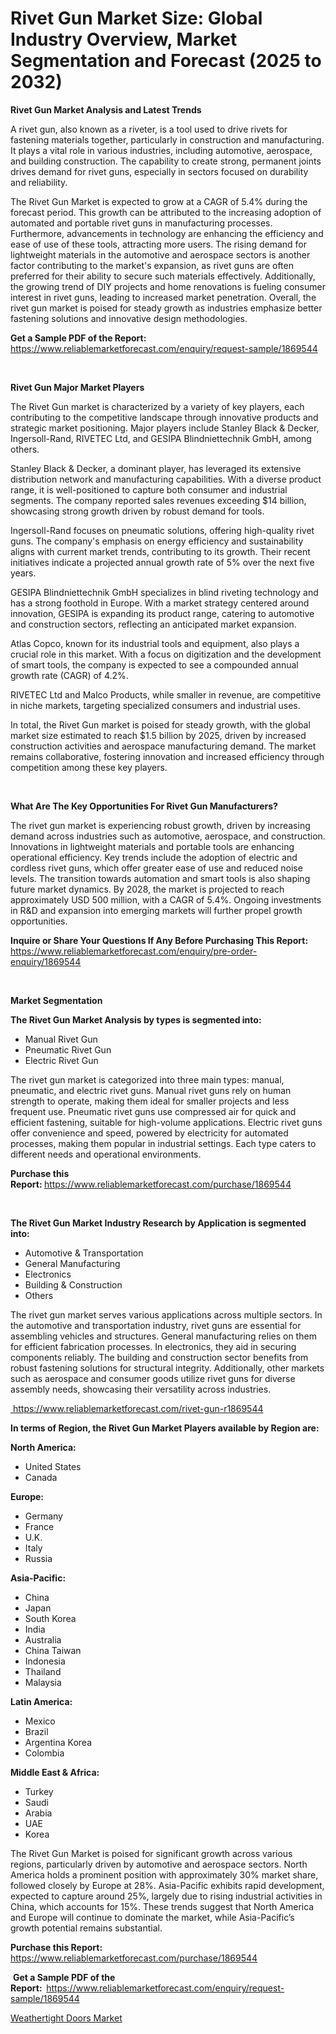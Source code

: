 <p><h1>Rivet Gun Market Size: Global Industry Overview, Market Segmentation and Forecast (2025 to 2032)</h1></p><p><strong>Rivet Gun Market Analysis and Latest Trends</strong></p>
<p><p>A rivet gun, also known as a riveter, is a tool used to drive rivets for fastening materials together, particularly in construction and manufacturing. It plays a vital role in various industries, including automotive, aerospace, and building construction. The capability to create strong, permanent joints drives demand for rivet guns, especially in sectors focused on durability and reliability.</p><p>The Rivet Gun Market is expected to grow at a CAGR of 5.4% during the forecast period. This growth can be attributed to the increasing adoption of automated and portable rivet guns in manufacturing processes. Furthermore, advancements in technology are enhancing the efficiency and ease of use of these tools, attracting more users. The rising demand for lightweight materials in the automotive and aerospace sectors is another factor contributing to the market's expansion, as rivet guns are often preferred for their ability to secure such materials effectively. Additionally, the growing trend of DIY projects and home renovations is fueling consumer interest in rivet guns, leading to increased market penetration. Overall, the rivet gun market is poised for steady growth as industries emphasize better fastening solutions and innovative design methodologies.</p></p>
<p><strong>Get a Sample PDF of the Report:&nbsp;</strong> <a href="https://www.reliablemarketforecast.com/enquiry/request-sample/1869544?utm_campaign=1899&utm_medium=2&utm_source=Github&utm_content=ia&utm_term=16022025&utm_id=rivet-gun">https://www.reliablemarketforecast.com/enquiry/request-sample/1869544</a></p>
<p>&nbsp;</p>
<p><strong>Rivet Gun Major Market Players</strong></p>
<p><p>The Rivet Gun market is characterized by a variety of key players, each contributing to the competitive landscape through innovative products and strategic market positioning. Major players include Stanley Black & Decker, Ingersoll-Rand, RIVETEC Ltd, and GESIPA Blindniettechnik GmbH, among others. </p><p>Stanley Black & Decker, a dominant player, has leveraged its extensive distribution network and manufacturing capabilities. With a diverse product range, it is well-positioned to capture both consumer and industrial segments. The company reported sales revenues exceeding $14 billion, showcasing strong growth driven by robust demand for tools.</p><p>Ingersoll-Rand focuses on pneumatic solutions, offering high-quality rivet guns. The company's emphasis on energy efficiency and sustainability aligns with current market trends, contributing to its growth. Their recent initiatives indicate a projected annual growth rate of 5% over the next five years.</p><p>GESIPA Blindniettechnik GmbH specializes in blind riveting technology and has a strong foothold in Europe. With a market strategy centered around innovation, GESIPA is expanding its product range, catering to automotive and construction sectors, reflecting an anticipated market expansion.</p><p>Atlas Copco, known for its industrial tools and equipment, also plays a crucial role in this market. With a focus on digitization and the development of smart tools, the company is expected to see a compounded annual growth rate (CAGR) of 4.2%.</p><p>RIVETEC Ltd and Malco Products, while smaller in revenue, are competitive in niche markets, targeting specialized consumers and industrial uses.</p><p>In total, the Rivet Gun market is poised for steady growth, with the global market size estimated to reach $1.5 billion by 2025, driven by increased construction activities and aerospace manufacturing demand. The market remains collaborative, fostering innovation and increased efficiency through competition among these key players.</p></p>
<p>&nbsp;</p>
<p><strong>What Are The Key Opportunities For Rivet Gun Manufacturers?</strong></p>
<p><p>The rivet gun market is experiencing robust growth, driven by increasing demand across industries such as automotive, aerospace, and construction. Innovations in lightweight materials and portable tools are enhancing operational efficiency. Key trends include the adoption of electric and cordless rivet guns, which offer greater ease of use and reduced noise levels. The transition towards automation and smart tools is also shaping future market dynamics. By 2028, the market is projected to reach approximately USD 500 million, with a CAGR of 5.4%. Ongoing investments in R&D and expansion into emerging markets will further propel growth opportunities.</p></p>
<p><strong>Inquire or Share Your Questions If Any Before Purchasing This Report:</strong> <a href="https://www.reliablemarketforecast.com/enquiry/pre-order-enquiry/1869544?utm_campaign=1899&utm_medium=2&utm_source=Github&utm_content=ia&utm_term=16022025&utm_id=rivet-gun">https://www.reliablemarketforecast.com/enquiry/pre-order-enquiry/1869544</a></p>
<p>&nbsp;</p>
<p><strong>Market Segmentation</strong></p>
<p><strong>The Rivet Gun Market Analysis by types is segmented into:</strong></p>
<p><ul><li>Manual Rivet Gun</li><li>Pneumatic Rivet Gun</li><li>Electric Rivet Gun</li></ul></p>
<p><p>The rivet gun market is categorized into three main types: manual, pneumatic, and electric rivet guns. Manual rivet guns rely on human strength to operate, making them ideal for smaller projects and less frequent use. Pneumatic rivet guns use compressed air for quick and efficient fastening, suitable for high-volume applications. Electric rivet guns offer convenience and speed, powered by electricity for automated processes, making them popular in industrial settings. Each type caters to different needs and operational environments.</p></p>
<p><strong>Purchase this Report:&nbsp;</strong><a href="https://www.reliablemarketforecast.com/purchase/1869544?utm_campaign=1899&utm_medium=2&utm_source=Github&utm_content=ia&utm_term=16022025&utm_id=rivet-gun">https://www.reliablemarketforecast.com/purchase/1869544</a></p>
<p>&nbsp;</p>
<p><strong>The Rivet Gun Market Industry Research by Application is segmented into:</strong></p>
<p><ul><li>Automotive & Transportation</li><li>General Manufacturing</li><li>Electronics</li><li>Building & Construction</li><li>Others</li></ul></p>
<p><p>The rivet gun market serves various applications across multiple sectors. In the automotive and transportation industry, rivet guns are essential for assembling vehicles and structures. General manufacturing relies on them for efficient fabrication processes. In electronics, they aid in securing components reliably. The building and construction sector benefits from robust fastening solutions for structural integrity. Additionally, other markets such as aerospace and consumer goods utilize rivet guns for diverse assembly needs, showcasing their versatility across industries.</p></p>
<p><a href="https://www.reliablemarketforecast.com/rivet-gun-r1869544?utm_campaign=1899&utm_medium=2&utm_source=Github&utm_content=ia&utm_term=16022025&utm_id=rivet-gun">&nbsp;https://www.reliablemarketforecast.com/rivet-gun-r1869544</a></p>
<p><strong>In terms of Region, the Rivet Gun Market Players available by Region are:</strong></p>
<p>
    <p> <strong> North America: </strong>
        <ul>
            <li>United States</li>
            <li>Canada</li>
        </ul>
        </p> 
    <p> <strong> Europe: </strong>
        <ul>
            <li>Germany</li>
            <li>France</li>
            <li>U.K.</li>
            <li>Italy</li>
            <li>Russia</li>
        </ul>
        </p> 
    <p> <strong> Asia-Pacific: </strong>
        <ul>
            <li>China</li>
            <li>Japan</li>
            <li>South Korea</li>
            <li>India</li>
            <li>Australia</li>
            <li>China Taiwan</li>
            <li>Indonesia</li>
            <li>Thailand</li>
            <li>Malaysia</li>
        </ul>
        </p> 
    <p> <strong> Latin America: </strong>
        <ul>
            <li>Mexico</li>
            <li>Brazil</li>
            <li>Argentina Korea</li>
            <li>Colombia</li>
        </ul>
        </p> 
    <p> <strong> Middle East & Africa: </strong>
        <ul>
            <li>Turkey</li>
            <li>Saudi</li>
            <li>Arabia</li>
            <li>UAE</li>
            <li>Korea</li>
        </ul>
    </p>
    </p>
<p><p>The Rivet Gun Market is poised for significant growth across various regions, particularly driven by automotive and aerospace sectors. North America holds a prominent position with approximately 30% market share, followed closely by Europe at 28%. Asia-Pacific exhibits rapid development, expected to capture around 25%, largely due to rising industrial activities in China, which accounts for 15%. These trends suggest that North America and Europe will continue to dominate the market, while Asia-Pacific’s growth potential remains substantial.</p></p>
<p><strong>Purchase this Report: </strong><a href="https://www.reliablemarketforecast.com/purchase/1869544?utm_campaign=1899&utm_medium=2&utm_source=Github&utm_content=ia&utm_term=16022025&utm_id=rivet-gun">https://www.reliablemarketforecast.com/purchase/1869544</a></p>
<p>&nbsp;<strong>Get a Sample PDF of the Report:&nbsp;&nbsp;</strong><a href="https://www.reliablemarketforecast.com/enquiry/request-sample/1869544?utm_campaign=1899&utm_medium=2&utm_source=Github&utm_content=ia&utm_term=16022025&utm_id=rivet-gun">https://www.reliablemarketforecast.com/enquiry/request-sample/1869544</a></p>
<p><strong></strong></p>
<p><p><a href="https://github.com/YashRP12/Market-Research-Report-List-7/blob/main/weathertight-doors-market.md?utm_campaign=1899&utm_medium=2&utm_source=Github&utm_content=ia&utm_term=16022025&utm_id=rivet-gun">Weathertight Doors Market</a></p></p>